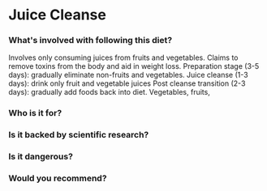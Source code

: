 # Juice Cleanse
### What's involved with following this diet? 
Involves only consuming juices from fruits and vegetables. Claims to remove toxins from the body and aid in weight loss. 
Preparation stage (3-5 days): gradually eliminate non-fruits and vegetables.
Juice cleanse (1-3 days): drink only fruit and vegetable juices
Post cleanse transition (2-3 days): gradually add foods back into diet. 
Vegetables, fruits,
### Who is it for? 

### Is it backed by scientific research? 

### Is it dangerous? 

### Would you recommend? 